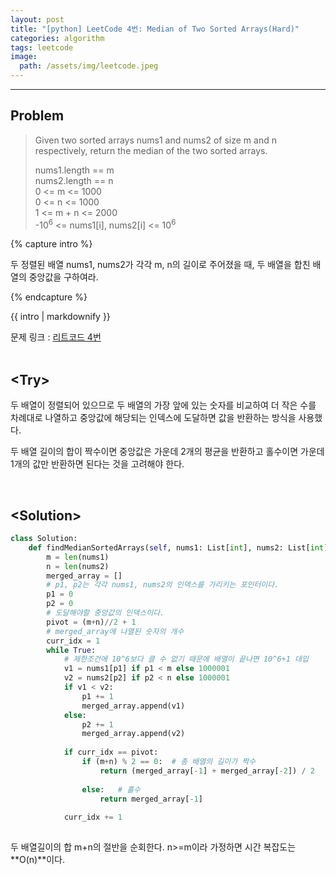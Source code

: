```yaml
---
layout: post
title: "[python] LeetCode 4번: Median of Two Sorted Arrays(Hard)"
categories: algorithm
tags: leetcode
image:
  path: /assets/img/leetcode.jpeg
---
```


---

## Problem  
>Given two sorted arrays nums1 and nums2 of size m and n respectively, return the median of the two sorted arrays.
>
>nums1.length == m  
>nums2.length == n  
>0 <= m <= 1000  
>0 <= n <= 1000  
>1 <= m + n <= 2000  
>-10<sup>6</sup> <= nums1[i], nums2[i] <= 10<sup>6</sup> 

{% capture intro %}

두 정렬된 배열 nums1, nums2가 각각 m, n의 길이로 주어졌을 때, 두 배열을 합친 배열의 중앙값을 구하여라.

{% endcapture %}

<div class="notice">{{ intro | markdownify }}</div>

문제 링크 : [리트코드 4번](https://leetcode.com/problems/median-of-two-sorted-arrays/)  
<br/>

## <Try\>  
두 배열이 정렬되어 있으므로 두 배열의 가장 앞에 있는 숫자를 비교하여 더 작은 수를 차례대로 나열하고 중앙값에 해당되는 인덱스에 도달하면 값을 반환하는 방식을 사용했다.

두 배열 길이의 합이 짝수이면 중앙값은 가운데 2개의 평균을 반환하고 홀수이면 가운데 1개의 값만 반환하면 된다는 것을 고려해야 한다.

  
<br/>


## <Solution\>  


```python
class Solution:
    def findMedianSortedArrays(self, nums1: List[int], nums2: List[int]) -> float:
        m = len(nums1)
        n = len(nums2)
        merged_array = []
        # p1, p2는 각각 nums1, nums2의 인덱스를 가리키는 포인터이다.
        p1 = 0
        p2 = 0
        # 도달해야할 중앙값의 인덱스이다.
        pivot = (m+n)//2 + 1
        # merged_array에 나열된 숫자의 개수
        curr_idx = 1
        while True:
            # 제한조건에 10^6보다 클 수 없기 때문에 배열이 끝나면 10^6+1 대입
            v1 = nums1[p1] if p1 < m else 1000001
            v2 = nums2[p2] if p2 < n else 1000001
            if v1 < v2:
                p1 += 1
                merged_array.append(v1)
            else:
                p2 += 1
                merged_array.append(v2)
            
            if curr_idx == pivot:
                if (m+n) % 2 == 0:  # 총 배열의 길이가 짝수
                    return (merged_array[-1] + merged_array[-2]) / 2
                
                else:   # 홀수
                    return merged_array[-1]
            
            curr_idx += 1
                
```
두 배열길이의 합 m+n의 절반을 순회한다. n>=m이라 가정하면 시간 복잡도는 **O(n)**이다.
